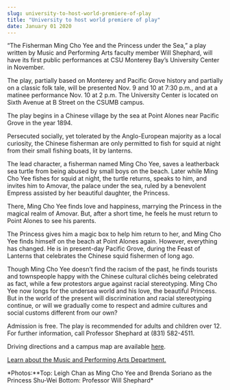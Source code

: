 ```yaml
---
slug: university-to-host-world-premiere-of-play
title: "University to host world premiere of play"
date: January 01 2020
---
```


<p>“The Fisherman Ming Cho Yee and the Princess under the Sea,” a play written by Music and Performing Arts faculty member Will Shephard, will have its first public performances at CSU Monterey Bay’s University Center in November.
</p><p>The play, partially based on Monterey and Pacific Grove history and partially on a classic folk tale, will be presented Nov. 9 and 10 at 7:30 p.m., and at a matinee performance Nov. 10 at 2 p.m. The University Center is located on Sixth Avenue at B Street on the CSUMB campus.
</p><p>The play begins in a Chinese village by the sea at Point Alones near Pacific Grove in the year 1894.
</p><p>Persecuted socially, yet tolerated by the Anglo-European majority as a local curiosity, the Chinese fisherman are only permitted to fish for squid at night from their small fishing boats, lit by lanterns.
</p><p>The lead character, a fisherman named Ming Cho Yee, saves a leatherback sea turtle from being abused by small boys on the beach. Later while Ming Cho Yee fishes for squid at night, the turtle returns, speaks to him, and invites him to Amovar, the palace under the sea, ruled by a benevolent Empress assisted by her beautiful daughter, the Princess.
</p><p>There, Ming Cho Yee finds love and happiness, marrying the Princess in the magical realm of Amovar. But, after a short time, he feels he must return to Point Alones to see his parents.
</p><p>The Princess gives him a magic box to help him return to her, and Ming Cho Yee finds himself on the beach at Point Alones again. However, everything has changed. He is in present-day Pacific Grove, during the Feast of Lanterns that celebrates the Chinese squid fishermen of long ago.
</p><p>Though Ming Cho Yee doesn’t find the racism of the past, he finds tourists and townspeople happy with the Chinese cultural clichés being celebrated as fact, while a few protestors argue against racial stereotyping. Ming Cho Yee now longs for the undersea world and his love, the beautiful Princess. But in the world of the present will discrimination and racial stereotyping continue, or will we gradually come to respect and admire cultures and social customs different from our own?
</p><p>Admission is free. The play is recommended for adults and children over 12. For further information, call Professor Shephard at (831) 582-4511.
</p><p>Driving directions and a campus map are available <a href="http://csumb.edu/map">here</a>. 
</p><p><a href="http://csumb.edu/music">Learn about the Music and Performing Arts Department.</a>
</p><p>*Photos:**Top: Leigh Chan as Ming Cho Yee and Brenda Soriano as the Princess Shu-Wei Bottom: Professor Will Shephard*
</p><p> 
</p><p> 
</p><p> 
</p>
